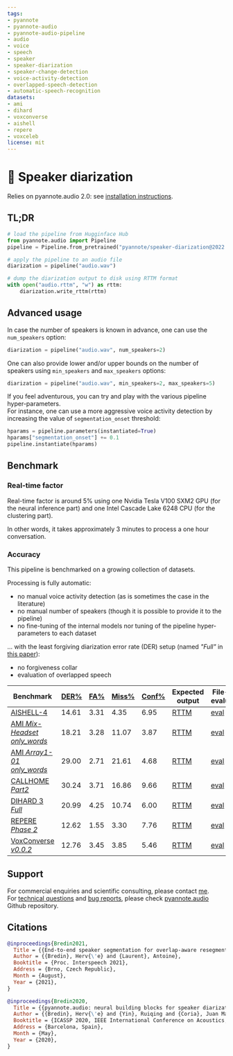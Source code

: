 ```yaml
---
tags: 
- pyannote
- pyannote-audio
- pyannote-audio-pipeline
- audio
- voice
- speech
- speaker
- speaker-diarization
- speaker-change-detection
- voice-activity-detection
- overlapped-speech-detection
- automatic-speech-recognition
datasets:
- ami
- dihard
- voxconverse
- aishell
- repere
- voxceleb
license: mit
---
```


# 🎹 Speaker diarization

Relies on pyannote.audio 2.0: see [installation instructions](https://github.com/pyannote/pyannote-audio/tree/develop#installation).


## TL;DR

```python
# load the pipeline from Hugginface Hub
from pyannote.audio import Pipeline
pipeline = Pipeline.from_pretrained("pyannote/speaker-diarization@2022.07")

# apply the pipeline to an audio file
diarization = pipeline("audio.wav")

# dump the diarization output to disk using RTTM format
with open("audio.rttm", "w") as rttm:
    diarization.write_rttm(rttm)
```

## Advanced usage

In case the number of speakers is known in advance, one can use the `num_speakers` option:

```python
diarization = pipeline("audio.wav", num_speakers=2)
```

One can also provide lower and/or upper bounds on the number of speakers using `min_speakers` and `max_speakers` options:

```python
diarization = pipeline("audio.wav", min_speakers=2, max_speakers=5)
```

If you feel adventurous, you can try and play with the various pipeline hyper-parameters.  
For instance, one can use a more aggressive voice activity detection by increasing the value of `segmentation_onset` threshold:

```python
hparams = pipeline.parameters(instantiated=True)
hparams["segmentation_onset"] += 0.1
pipeline.instantiate(hparams)
```

## Benchmark 

### Real-time factor

Real-time factor is around 5% using one Nvidia Tesla V100 SXM2 GPU (for the neural inference part) and one Intel Cascade Lake 6248 CPU (for the clustering part).

In other words, it takes approximately 3 minutes to process a one hour conversation.

### Accuracy

This pipeline is benchmarked on a growing collection of datasets.  

Processing is fully automatic:

* no manual voice activity detection (as is sometimes the case in the literature)
* no manual number of speakers (though it is possible to provide it to the pipeline)
* no fine-tuning of the internal models nor tuning of the pipeline hyper-parameters to each dataset

... with the least forgiving diarization error rate (DER) setup (named *"Full"* in [this paper](https://doi.org/10.1016/j.csl.2021.101254)):

* no forgiveness collar
* evaluation of overlapped speech


| Benchmark                                                                                                                          | [DER%](. "Diarization error rate") | [FA%](. "False alarm rate") | [Miss%](. "Missed detection rate") | [Conf%](. "Speaker confusion rate") | Expected output                                                                            | File-level evaluation                                                                      |
| ---------------------------------------------------------------------------------------------------------------------------------- | ---------------------------------- | --------------------------- | ---------------------------------- | ----------------------------------- | ------------------------------------------------------------------------------------------ | ------------------------------------------------------------------------------------------ |
| [AISHELL-4](http://www.openslr.org/111/)                                                                                           | 14.61                              | 3.31                        | 4.35                               | 6.95                                | [RTTM](reproducible_research/AISHELL.SpeakerDiarization.Full.test.rttm)                    | [eval](reproducible_research/AISHELL.SpeakerDiarization.Full.test.eval)                    |
| [AMI *Mix-Headset*](https://groups.inf.ed.ac.uk/ami/corpus/) [*only_words*](https://github.com/BUTSpeechFIT/AMI-diarization-setup) | 18.21                              | 3.28                        | 11.07                              | 3.87                                | [RTTM](reproducible_research/2022.07/AMI.SpeakerDiarization.only_words.test.rttm)          | [eval](reproducible_research/2022.07/AMI.SpeakerDiarization.only_words.test.eval)          |
| [AMI *Array1-01*](https://groups.inf.ed.ac.uk/ami/corpus/) [*only_words*](https://github.com/BUTSpeechFIT/AMI-diarization-setup)   | 29.00                              | 2.71                        | 21.61                              | 4.68                                | [RTTM](reproducible_research/2022.07/AMI-SDM.SpeakerDiarization.only_words.test.rttm)      | [eval](reproducible_research/2022.07/AMI-SDM.SpeakerDiarization.only_words.test.eval)      |
| [CALLHOME](https://catalog.ldc.upenn.edu/LDC2001S97) [*Part2*](https://github.com/BUTSpeechFIT/CALLHOME_sublists/issues/1)         | 30.24                              | 3.71                        | 16.86                              | 9.66                                | [RTTM](reproducible_research/2022.07/CALLHOME.SpeakerDiarization.CALLHOME.test.rttm)       | [eval](reproducible_research/2022.07/CALLHOME.SpeakerDiarization.CALLHOME.test.eval)       |
| [DIHARD 3 *Full*](https://arxiv.org/abs/2012.01477)                                                                                | 20.99                              | 4.25                        | 10.74                              | 6.00                                | [RTTM](reproducible_research/2022.07/DIHARD.SpeakerDiarization.Full.test.rttm)             | [eval](reproducible_research/2022.07/DIHARD.SpeakerDiarization.Full.test.eval)             |
| [REPERE *Phase 2*](https://islrn.org/resources/360-758-359-485-0/)                                                                 | 12.62                              | 1.55                        | 3.30                               | 7.76                                | [RTTM](reproducible_research/2022.07/REPERE.SpeakerDiarization.Full.test.rttm)             | [eval](reproducible_research/2022.07/REPERE.SpeakerDiarization.Full.test.eval)             |
| [VoxConverse *v0.0.2*](https://github.com/joonson/voxconverse)                                                                     | 12.76                              | 3.45                        | 3.85                               | 5.46                                | [RTTM](reproducible_research/2022.07/VoxConverse.SpeakerDiarization.VoxConverse.test.rttm) | [eval](reproducible_research/2022.07/VoxConverse.SpeakerDiarization.VoxConverse.test.eval) |


## Support

For commercial enquiries and scientific consulting, please contact [me](mailto:herve@niderb.fr).  
For [technical questions](https://github.com/pyannote/pyannote-audio/discussions) and [bug reports](https://github.com/pyannote/pyannote-audio/issues), please check [pyannote.audio](https://github.com/pyannote/pyannote-audio) Github repository.


## Citations

```bibtex
@inproceedings{Bredin2021,
  Title = {{End-to-end speaker segmentation for overlap-aware resegmentation}},
  Author = {{Bredin}, Herv{\'e} and {Laurent}, Antoine},
  Booktitle = {Proc. Interspeech 2021},
  Address = {Brno, Czech Republic},
  Month = {August},
  Year = {2021},
}
```

```bibtex
@inproceedings{Bredin2020,
  Title = {{pyannote.audio: neural building blocks for speaker diarization}},
  Author = {{Bredin}, Herv{\'e} and {Yin}, Ruiqing and {Coria}, Juan Manuel and {Gelly}, Gregory and {Korshunov}, Pavel and {Lavechin}, Marvin and {Fustes}, Diego and {Titeux}, Hadrien and {Bouaziz}, Wassim and {Gill}, Marie-Philippe},
  Booktitle = {ICASSP 2020, IEEE International Conference on Acoustics, Speech, and Signal Processing},
  Address = {Barcelona, Spain},
  Month = {May},
  Year = {2020},
}
```
